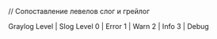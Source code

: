// Сопоставление левелов слог и грейлог

Graylog Level | Slog Level
0 | Error 
1 | Warn
2 | Info
3 | Debug